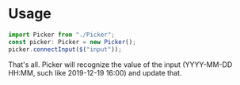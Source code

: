 # Usage
````typescript
import Picker from "./Picker";
const picker: Picker = new Picker();
picker.connectInput($("input"));
````
That's all. Picker will recognize the value of the input (YYYY-MM-DD HH:MM, such like 2019-12-19 16:00) and update that.
